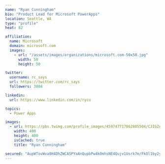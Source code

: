```yaml
---
name: "Ryan Cunningham"
bio: "Product Lead for Microsoft PowerApps"
location: Seattle, WA
type: "profile"
heat: 82

affiliation:
  name: Microsoft
  domain: microsoft.com
  images:
    - url: "/assets/images/organizations/microsoft.com-50x50.jpg"
      width: 50
      height: 50

twitter:
  username: rc_says
  url: https://twitter.com/rc_says
  followers: 3004

linkedin:
  url: https://www.linkedin.com/in/rycu

topics:
  - Power Apps

images:
  - url: https://pbs.twimg.com/profile_images/459747717862805504/CJIGZejd_400x400.png
    width: 400
    height: 400
    isCached: true
    title: "Ryan Cunningham"

secured: "AupWTovWva8H4DhZWCASPYaAnQupbPw4k0mhsNE4Qujv1Usrk7m/FkOl1by2y4rf91Cr41dp0PY9YVZpHdF0QZInGAdj5j9lf/sXZbn8OKuxaCeYy4uwozzPzysjigPoxAtE4Xna3LkDKZlWBvxJomTkKknyq5LGgBXDPvDnnp28tJ8A38rKYK+ihOCRPqL2PIhfkOl+ik/zbiIZos4a9+IORBfZuq2wcHxqPRCoJXr/Yfj9Z44u+Hxo5PPNEkL1phIPnB6sJbu2x3yAU6THC1h0eP5XP/Lqn4MfYecQEn2ObEvwyMZ9uu5yHzGaY5T0rB2aMgUQ0yGG2hgNRuqypZGs9eUUZn7nJQYRH/taZmBvOTT90DlFFzyWXLKUePwQGinsBzjyGli+CPUQdwFITlZKgS1eWIUazRs8wyV4LlY=;qlorkMCqRMhdzNw9wlGo4Q=="
---
```


